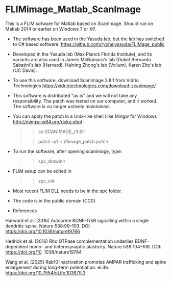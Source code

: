 # FLIMimage_Matlab_ScanImage
This is a FLIM sofware for Matlab based on ScanImage.
Should run on Matlab 2014 or earlier on Windows 7 or XP. 

* The software has been used in the Yasuda lab, but the lab has switched to C# based software: 
https://github.com/ryoheiyasuda/FLIMage_public

* Developed in the Yasuda lab (Max Planck Florida Institute), 
and its variants are also used in James McNamara's lab (Duke) Bernardo Sabatini's lab (Harvard), Haining Zhong's lab (Vollum), 
Karen Zito's lab (UC Davis).

* To use this software, download ScanImage 3.8.1 from Vidrio Technologies 
https://vidriotechnologies.com/download-scanimage/

* This software is distributed "as is" and we will not take any responsibility. The patch was tested on our computer, and it worked. The software is no longer actively maintained.

* You can apply the patch in a Unix-like shell (like Mingw for Windows http://mingw-w64.org/doku.php): 

  >> cd SCANIMAGE_r3.8.1

  >> patch -p1 -i <PATH>\flimage_patch.patch

* To run the software, after opening scanimage, type:

  >> spc_drawInit

* FLIM setup can be edited in

  >> spc_init

* Most recent FLIM DLL needs to be in the spc folder.

* The code is in the public domain (CC0). 

* References
  
Harward et al. (2016) Autocrine BDNF-TrkB signalling within a single dendritic spine. Nature 538:99–103. DOI: 
https://doi.org/10.1038/nature19766

Hedrick et al. (2016) Rho GTPase complementation 
underlies BDNF-dependent homo- and heterosynaptic plasticity. Nature 538:104–108. DOI: https://doi.org/10.
1038/nature19784

Wang et al. (2025) Rab10 inactivation promotes AMPAR trafficking and spine enlargement during long-term potentiation. eLife. https://doi.org/10.7554/eLife.103879.3
   
